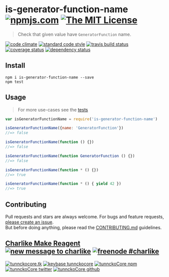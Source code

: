 # is-generator-function-name [![npmjs.com][npmjs-img]][npmjs-url] [![The MIT License][license-img]][license-url] 

> Check that given value have `GeneratorFunction` name.

[![code climate][codeclimate-img]][codeclimate-url] [![standard code style][standard-img]][standard-url] [![travis build status][travis-img]][travis-url] [![coverage status][coveralls-img]][coveralls-url] [![dependency status][david-img]][david-url]


## Install
```
npm i is-generator-function-name --save
npm test
```


## Usage
> For more use-cases see the [tests](./test.js)

```js
var isGeneratorFunctionName = require('is-generator-function-name')

isGeneratorFunctionName({name: 'GeneratorFunction'})
//=> false

isGeneratorFunctionName(function () {})
//=> false

isGeneratorFunctionName(function GeneratorFunction () {})
//=> false

isGeneratorFunctionName(function * () {})
//=> true

isGeneratorFunctionName(function * () { yield 42 })
//=> true
```


## Contributing

Pull requests and stars are always welcome. For bugs and feature requests, [please create an issue](https://github.com/tunnckoCore/is-generator-function-name/issues/new).  
But before doing anything, please read the [CONTRIBUTING.md](./CONTRIBUTING.md) guidelines.


## [Charlike Make Reagent](http://j.mp/1stW47C) [![new message to charlike][new-message-img]][new-message-url] [![freenode #charlike][freenode-img]][freenode-url]

[![tunnckocore.tk][author-www-img]][author-www-url] [![keybase tunnckocore][keybase-img]][keybase-url] [![tunnckoCore npm][author-npm-img]][author-npm-url] [![tunnckoCore twitter][author-twitter-img]][author-twitter-url] [![tunnckoCore github][author-github-img]][author-github-url]


[npmjs-url]: https://www.npmjs.com/package/is-generator-function-name
[npmjs-img]: https://img.shields.io/npm/v/is-generator-function-name.svg

[license-url]: https://github.com/tunnckoCore/is-generator-function-name/blob/master/LICENSE.md
[license-img]: https://img.shields.io/badge/license-MIT-blue.svg


[codeclimate-url]: https://codeclimate.com/github/tunnckoCore/is-generator-function-name
[codeclimate-img]: https://img.shields.io/codeclimate/github/tunnckoCore/is-generator-function-name.svg

[travis-url]: https://travis-ci.org/tunnckoCore/is-generator-function-name
[travis-img]: https://img.shields.io/travis/tunnckoCore/is-generator-function-name.svg

[coveralls-url]: https://coveralls.io/r/tunnckoCore/is-generator-function-name
[coveralls-img]: https://img.shields.io/coveralls/tunnckoCore/is-generator-function-name.svg

[david-url]: https://david-dm.org/tunnckoCore/is-generator-function-name
[david-img]: https://img.shields.io/david/dev/tunnckoCore/is-generator-function-name.svg

[standard-url]: https://github.com/feross/standard
[standard-img]: https://img.shields.io/badge/code%20style-standard-brightgreen.svg


[author-www-url]: http://www.tunnckocore.tk
[author-www-img]: https://img.shields.io/badge/www-tunnckocore.tk-fe7d37.svg

[keybase-url]: https://keybase.io/tunnckocore
[keybase-img]: https://img.shields.io/badge/keybase-tunnckocore-8a7967.svg

[author-npm-url]: https://www.npmjs.com/~tunnckocore
[author-npm-img]: https://img.shields.io/badge/npm-~tunnckocore-cb3837.svg

[author-twitter-url]: https://twitter.com/tunnckoCore
[author-twitter-img]: https://img.shields.io/badge/twitter-@tunnckoCore-55acee.svg

[author-github-url]: https://github.com/tunnckoCore
[author-github-img]: https://img.shields.io/badge/github-@tunnckoCore-4183c4.svg

[freenode-url]: http://webchat.freenode.net/?channels=charlike
[freenode-img]: https://img.shields.io/badge/freenode-%23charlike-5654a4.svg

[new-message-url]: https://github.com/tunnckoCore/messages
[new-message-img]: https://img.shields.io/badge/send%20me-message-green.svg
